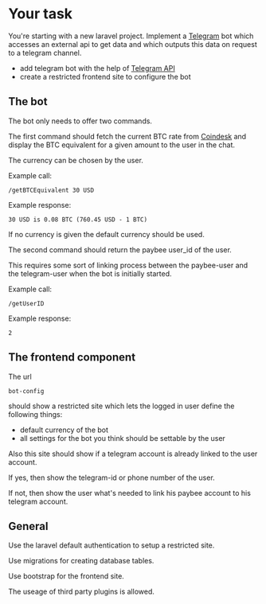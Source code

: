 # Your task

You're starting with a new laravel project.
Implement a [Telegram](https://www.telegram.org/) bot which accesses an external api to get data and which outputs this data on request to a telegram channel.

* add telegram bot with the help of [Telegram API](https://core.telegram.org/api)
* create a restricted frontend site to configure the bot

## The bot 

The bot only needs to offer two commands. 

The first command should fetch the current BTC rate from [Coindesk](http://www.coindesk.com/api/) and display the BTC equivalent for a given amount to the user in the chat.

The currency can be chosen by the user.

Example call:
    
    /getBTCEquivalent 30 USD

Example response:

    30 USD is 0.08 BTC (760.45 USD - 1 BTC)
    
If no currency is given the default currency should be used.


The second command should return the paybee user_id of the user.

This requires some sort of linking process between the paybee-user and the telegram-user when the bot is initially started.

Example call:
    
    /getUserID
    
Example response:

    2


## The frontend component

The url

    bot-config
    
should show a restricted site which lets the logged in user define the following things:

* default currency of the bot
* all settings for the bot you think should be settable by the user

Also this site should show if a telegram account is already linked to the user account.

If yes, then show the telegram-id or phone number of the user.

If not, then show the user what's  needed to link his paybee account to his telegram account.



## General
Use the laravel default authentication to setup a restricted site.

Use migrations for creating database tables.

Use bootstrap for the frontend site.

The useage of third party plugins is allowed.

